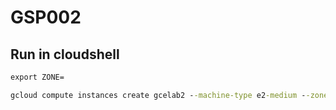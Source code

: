 # GSP002
## Run in cloudshell
```cmd
export ZONE=
```
```cmd
gcloud compute instances create gcelab2 --machine-type e2-medium --zone $ZONE
```
